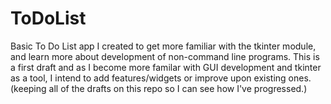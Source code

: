 # ToDoList
Basic To Do List app I created to get more familiar with the tkinter module, and learn more about development of non-command line programs.
This is a first draft and as I become more familar with GUI development and tkinter as a tool, I intend to add features/widgets or improve upon existing ones.(keeping all of the drafts on this repo so I can see how I've progressed.)
